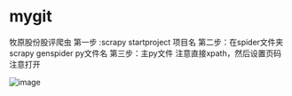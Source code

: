 # mygit
牧原股份股评爬虫
第一步 :scrapy startproject 项目名
第二步：在spider文件夹 scrapy genspider py文件名
第三步：主py文件
注意直接xpath，然后设置页码
注意打开

![image](https://user-images.githubusercontent.com/92196058/161422036-d2770cf7-f5b1-4658-b100-44107340e5be.png)
